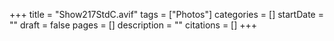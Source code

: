 +++
title = "Show217StdC.avif"
tags = ["Photos"]
categories = []
startDate = ""
draft = false
pages = []
description = ""
citations = []
+++
